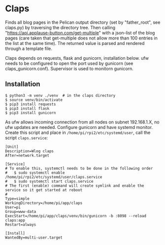Claps
=====

Finds all blog pages in the Pelican output directory (set by "father_root", see claps.py) by traversing the directory
tree. Then calling "https://api.applause-button.com/get-multiple" with a json-list of the blog pages (care taken that
get-multiple does not allow more than 100 entries in the list at the same time). The returned value is parsed and
rendered through a template file.

Claps depends on requests, flask and gunicorn, installation below. ufw needs to be configured to open the port used
by gunicorn (see claps_gunicorn.conf). Supervisor is used to monitorn gunicorn.

Installation
------------

    $ python3 -m venv ./venv  # in the claps directory
    $ source venv/bin/activate
    $ pip3 install requests
    $ pip3 install flask
    $ pip3 install gunicorn
    
As ufw allows incoming connection from all nodes on subnet 192.168.1.X, no ufw updates are needed.
Configure gunicorn and have systemd monitor. Create this script and place in `/home/pi/rpi2/etc/systemd/user`, call
the script `claps.service`:

    [Unit]
    Description=Wlog claps
    After=network.target
    
    [Service]
    # To enable this, systemctl needs to be done in the following order
    #   $ sudo systemctl enable /home/pi/rpi2/etc/systemd/user/claps.service
    #   $ sudo systemctl start claps.service
    # The first (enable) command will create symlink and enable the service so it get started at reboot
    #
    Type=simple
    WorkingDirectory=/home/pi/app/claps
    User=pi
    Group=www-data
    ExecStart=/home/pi/app/claps/venv/bin/gunicorn -b :8098 --reload claps:app
    Restart=always
    
    [Install]
    WantedBy=multi-user.target
